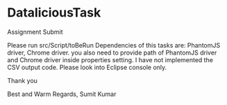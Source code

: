 # DataliciousTask
Assignment Submit


Please run src/Script/toBeRun
Dependencies of this tasks are: PhantomJS driver, Chrome driver.
you also need to provide path of PhantomJS driver and Chrome driver inside properties setting.
I have not implemented the CSV output code. Please look into Eclipse console only.

Thank you

Best and Warm Regards,
Sumit Kumar

